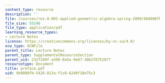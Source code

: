```yaml
---
content_type: resource
description: ''
file: /courses/res-8-001-applied-geometric-algebra-spring-2009/9b8808fb5426813af1c86240f18e75c3_preface.pdf
file_size: 55146
file_type: application/pdf
learning_resource_types:
- Lecture Notes
license: https://creativecommons.org/licenses/by-nc-sa/4.0/
ocw_type: OCWFile
parent_title: Lecture Notes
parent_type: SupplementalResourceSection
parent_uid: 232f289f-a399-8a5a-9e87-3062f8752077
resourcetype: Document
title: preface.pdf
uid: 9b8808fb-5426-813a-f1c8-6240f18e75c3
---
```

